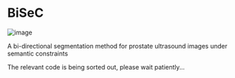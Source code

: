 # BiSeC
![image](https://github.com/jiangjiangv/BiSeC/assets/164507468/ca7b0699-e0d6-4f26-bdbc-7a20a64b8162)

A bi-directional segmentation method for prostate ultrasound images under semantic constraints

The relevant code is being sorted out, please wait patiently...
